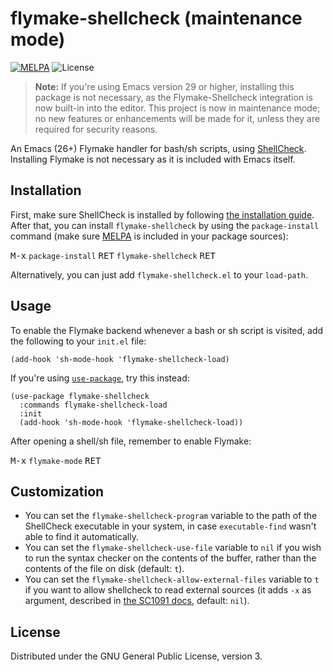 # flymake-shellcheck (maintenance mode)
[![MELPA](https://melpa.org/packages/flymake-shellcheck-badge.svg)](https://melpa.org/#/flymake-shellcheck)
![License](https://img.shields.io/github/license/federicotdn/flymake-shellcheck.svg)

> **Note:** If you're using Emacs version 29 or higher, installing this package is not necessary, as the Flymake-Shellcheck integration is now built-in into the editor. This project is now in maintenance mode; no new features or enhancements will be made for it, unless they are required for security reasons.

An Emacs (26+) Flymake handler for bash/sh scripts, using [ShellCheck](https://github.com/koalaman/shellcheck). Installing Flymake is not necessary as it is included with Emacs itself.

## Installation
First, make sure ShellCheck is installed by following [the installation guide](https://github.com/koalaman/shellcheck#installing). After that, you can install `flymake-shellcheck` by using the `package-install` command (make sure [MELPA](https://melpa.org/) is included in your package sources):

<kbd>M-x</kbd> `package-install` <kbd>RET</kbd> `flymake-shellcheck` <kbd>RET</kbd>

Alternatively, you can just add `flymake-shellcheck.el` to your `load-path`.

## Usage
To enable the Flymake backend whenever a bash or sh script is visited, add the following to your `init.el` file:

```elisp
(add-hook 'sh-mode-hook 'flymake-shellcheck-load)
```

If you're using [`use-package`](https://github.com/jwiegley/use-package), try this instead:

```elisp
(use-package flymake-shellcheck
  :commands flymake-shellcheck-load
  :init
  (add-hook 'sh-mode-hook 'flymake-shellcheck-load))
```

After opening a shell/sh file, remember to enable Flymake:

<kbd>M-x</kbd> `flymake-mode` <kbd>RET</kbd>

## Customization

- You can set the `flymake-shellcheck-program` variable to the path of the ShellCheck executable in your system, in case `executable-find` wasn't able to find it automatically.
- You can set the `flymake-shellcheck-use-file` variable to `nil` if you wish to run the syntax checker on the contents of the buffer, rather than the contents of the file on disk (default: `t`).
- You can set the `flymake-shellcheck-allow-external-files` variable to `t` if you want to allow shellcheck to read external sources (it adds `-x` as argument, described in [the SC1091 docs](https://github.com/koalaman/shellcheck/wiki/SC1091), default: `nil`).

## License

Distributed under the GNU General Public License, version 3.
